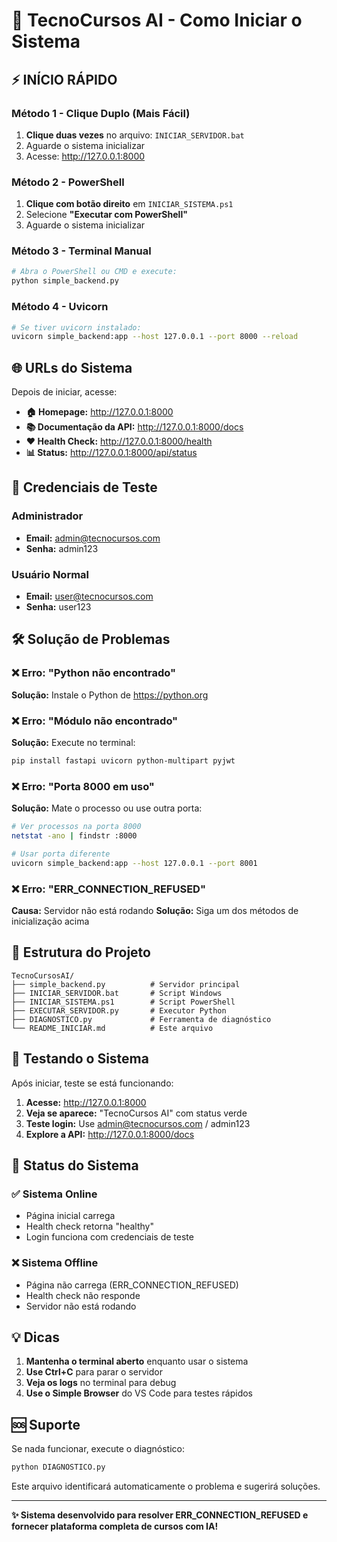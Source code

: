# 🚀 TecnoCursos AI - Como Iniciar o Sistema

## ⚡ INÍCIO RÁPIDO

### Método 1 - Clique Duplo (Mais Fácil)
1. **Clique duas vezes** no arquivo: `INICIAR_SERVIDOR.bat`
2. Aguarde o sistema inicializar
3. Acesse: http://127.0.0.1:8000

### Método 2 - PowerShell
1. **Clique com botão direito** em `INICIAR_SISTEMA.ps1`
2. Selecione **"Executar com PowerShell"**
3. Aguarde o sistema inicializar

### Método 3 - Terminal Manual
```bash
# Abra o PowerShell ou CMD e execute:
python simple_backend.py
```

### Método 4 - Uvicorn
```bash
# Se tiver uvicorn instalado:
uvicorn simple_backend:app --host 127.0.0.1 --port 8000 --reload
```

## 🌐 URLs do Sistema

Depois de iniciar, acesse:

- **🏠 Homepage:** http://127.0.0.1:8000
- **📚 Documentação da API:** http://127.0.0.1:8000/docs
- **❤️ Health Check:** http://127.0.0.1:8000/health
- **📊 Status:** http://127.0.0.1:8000/api/status

## 🔑 Credenciais de Teste

### Administrador
- **Email:** admin@tecnocursos.com
- **Senha:** admin123

### Usuário Normal
- **Email:** user@tecnocursos.com  
- **Senha:** user123

## 🛠️ Solução de Problemas

### ❌ Erro: "Python não encontrado"
**Solução:** Instale o Python de https://python.org

### ❌ Erro: "Módulo não encontrado"
**Solução:** Execute no terminal:
```bash
pip install fastapi uvicorn python-multipart pyjwt
```

### ❌ Erro: "Porta 8000 em uso"
**Solução:** Mate o processo ou use outra porta:
```bash
# Ver processos na porta 8000
netstat -ano | findstr :8000

# Usar porta diferente
uvicorn simple_backend:app --host 127.0.0.1 --port 8001
```

### ❌ Erro: "ERR_CONNECTION_REFUSED"
**Causa:** Servidor não está rodando
**Solução:** Siga um dos métodos de inicialização acima

## 📁 Estrutura do Projeto

```
TecnoCursosAI/
├── simple_backend.py          # Servidor principal
├── INICIAR_SERVIDOR.bat       # Script Windows
├── INICIAR_SISTEMA.ps1        # Script PowerShell  
├── EXECUTAR_SERVIDOR.py       # Executor Python
├── DIAGNOSTICO.py             # Ferramenta de diagnóstico
└── README_INICIAR.md          # Este arquivo
```

## 🎯 Testando o Sistema

Após iniciar, teste se está funcionando:

1. **Acesse:** http://127.0.0.1:8000
2. **Veja se aparece:** "TecnoCursos AI" com status verde
3. **Teste login:** Use admin@tecnocursos.com / admin123
4. **Explore a API:** http://127.0.0.1:8000/docs

## 🚨 Status do Sistema

### ✅ Sistema Online
- Página inicial carrega
- Health check retorna "healthy"
- Login funciona com credenciais de teste

### ❌ Sistema Offline  
- Página não carrega (ERR_CONNECTION_REFUSED)
- Health check não responde
- Servidor não está rodando

## 💡 Dicas

1. **Mantenha o terminal aberto** enquanto usar o sistema
2. **Use Ctrl+C** para parar o servidor
3. **Veja os logs** no terminal para debug
4. **Use o Simple Browser** do VS Code para testes rápidos

## 🆘 Suporte

Se nada funcionar, execute o diagnóstico:
```bash
python DIAGNOSTICO.py
```

Este arquivo identificará automaticamente o problema e sugerirá soluções.

---

**✨ Sistema desenvolvido para resolver ERR_CONNECTION_REFUSED e fornecer plataforma completa de cursos com IA!**
